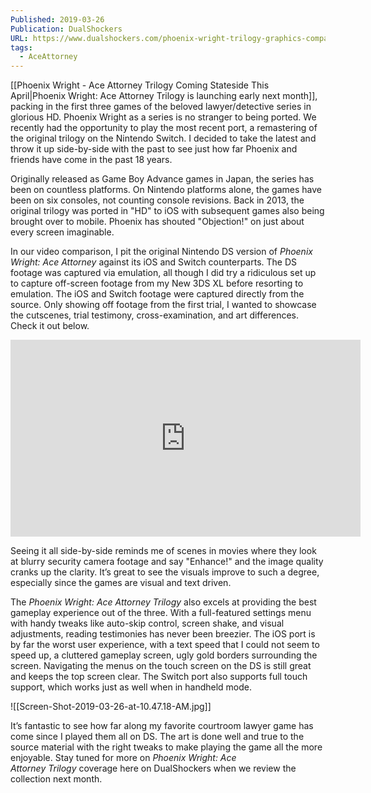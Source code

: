 ```yaml
---
Published: 2019-03-26
Publication: DualShockers
URL: https://www.dualshockers.com/phoenix-wright-trilogy-graphics-comparison-switch/
tags:
  - AceAttorney
---
```

[[Phoenix Wright - Ace Attorney Trilogy Coming Stateside This April|Phoenix Wright: Ace Attorney Trilogy is launching early next month]], packing in the first three games of the beloved lawyer/detective series in glorious HD. Phoenix Wright as a series is no stranger to being ported. We recently had the opportunity to play the most recent port, a remastering of the original trilogy on the Nintendo Switch. I decided to take the latest and throw it up side-by-side with the past to see just how far Phoenix and friends have come in the past 18 years.

Originally released as Game Boy Advance games in Japan, the series has been on countless platforms. On Nintendo platforms alone, the games have been on six consoles, not counting console revisions. Back in 2013, the original trilogy was ported in "HD" to iOS with subsequent games also being brought over to mobile. Phoenix has shouted "Objection!" on just about every screen imaginable.

In our video comparison, I pit the original Nintendo DS version of *Phoenix Wright: Ace Attorney* against its iOS and Switch counterparts. The DS footage was captured via emulation, all though I did try a ridiculous set up to capture off-screen footage from my New 3DS XL before resorting to emulation. The iOS and Switch footage were captured directly from the source. Only showing off footage from the first trial, I wanted to showcase the cutscenes, trial testimony, cross-examination, and art differences. Check it out below.

<div class=iframe-container>
<iframe width="560" height="315" src="https://www.youtube-nocookie.com/embed/Ma_vd1sGXpY?si=XMoRoPJcn6c2nXZp" title="YouTube video player" frameborder="0" allow="accelerometer; autoplay; clipboard-write; encrypted-media; gyroscope; picture-in-picture; web-share" allowfullscreen></iframe>
</div>

Seeing it all side-by-side reminds me of scenes in movies where they look at blurry security camera footage and say "Enhance!" and the image quality cranks up the clarity. It’s great to see the visuals improve to such a degree, especially since the games are visual and text driven. 

The _Phoenix Wright: Ace Attorney Trilogy_ also excels at providing the best gameplay experience out of the three. With a full-featured settings menu with handy tweaks like auto-skip control, screen shake, and visual adjustments, reading testimonies has never been breezier. The iOS port is by far the worst user experience, with a text speed that I could not seem to speed up, a cluttered gameplay screen, ugly gold borders surrounding the screen. Navigating the menus on the touch screen on the DS is still great and keeps the top screen clear. The Switch port also supports full touch support, which works just as well when in handheld mode.

![[Screen-Shot-2019-03-26-at-10.47.18-AM.jpg]]

It’s fantastic to see how far along my favorite courtroom lawyer game has come since I played them all on DS. The art is done well and true to the source material with the right tweaks to make playing the game all the more enjoyable. Stay tuned for more on _Phoenix Wright: Ace Attorney_ _Trilogy_ coverage here on DualShockers when we review the collection next month.